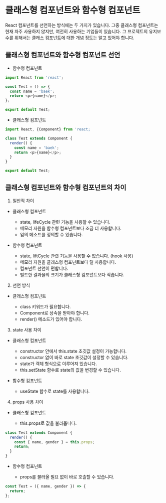 # 클래스형 컴포넌트와 함수형 컴포넌트

React 컴포넌트를 선언하는 방식에는 두 가지가 있습니다.
그중 클래스형 컴포넌트는 현재 자주 사용하지 않지만, 여전히 사용하는 기업들이 있습니다.
그 프로젝트의 유지보수를 위해서는 클래스 컴포넌트에 대한 개념 정도는 알고 있어야 합니다.

## 클래스형 컴포넌트와 함수형 컴포넌트 선언

- 함수형 컴포넌트

```js
import React from 'react';

const Test = () => {
  const name = 'baek';
  return <p>{name}</p>;
};

export default Test;
```

- 클래스형 컴포넌트

```js
import React, {Component} from 'react;

class Test extends Component {
  render() {
    const name = 'baek';
    return <p>{name}</p>;
  }
}

export default Test;
```

## 클래스형 컴포넌트와 함수형 컴포넌트의 차이

1. 일반적 차이

- 클래스형 컴포넌트

  - state, lifeCycle 관련 기능을 사용할 수 있습니다.
  - 메모리 자원을 함수형 컴포넌트보다 조금 더 사용합니다.
  - 임의 메소드를 정의할 수 있습니다.

- 함수형 컴포넌트

  - state, liftCycle 관련 기능을 사용할 수 없습니다. (hook 사용)
  - 메모리 자원을 클래스형 컴포넌트보다 덜 사용합니다.
  - 컴포넌트 선언이 편합니다.
  - 빌드한 결과물의 크기가 클래스형 컴포넌트보다 작습니다.

2. 선언 방식

- 클래스형 컴포넌트

  - class 키워드가 필요합니다.
  - Component로 상속을 받아야 합니다.
  - render() 메소드가 있어야 합니다.

3. state 사용 차이

- 클래스형 컴포넌트

  - constructor 안에서 this.state 초깃값 설정이 가능합니다.
  - constructor 없이 바로 state 초깃값이 설정할 수 있습니다.
  - state가 객체 형식으로 이루어져 있습니다.
  - this.setState 함수로 state의 값을 변경할 수 있습니다.

- 함수형 컴포넌트

  - useState 함수로 state를 사용합니다.

4. props 사용 차이

- 클래스형 컴포넌트

  - this.props로 값을 불러옵니다.

```js
class Test extends Component {
  render() {
    const { name, gender } = this.props;
    return;
  }
}
```

- 함수형 컴포넌트

  - props를 불러올 필요 없이 바로 호출할 수 있습니다.

```js
const Test = ({ name, gender }) => {
  return;
};
```
